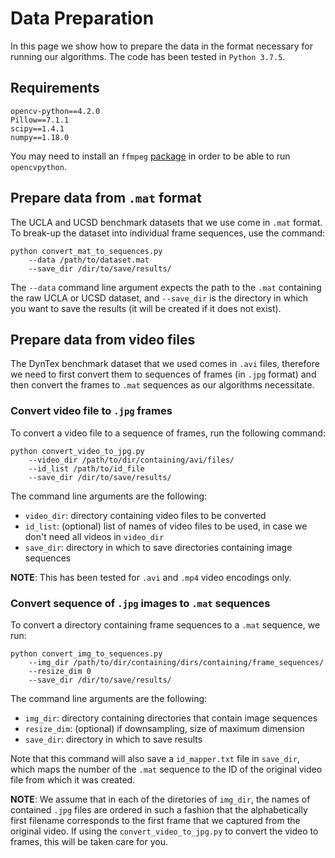 # Data Preparation

In this page we show how to prepare the data in the format necessary for running our algorithms. The code has been tested in `Python 3.7.5`.


## Requirements
```
opencv-python==4.2.0
Pillow==7.1.1
scipy==1.4.1
numpy==1.18.0
```
You may need to install an `ffmpeg` [package](https://ffmpeg.org/) in order to be able to run `opencvpython`.

## Prepare data from `.mat` format

The UCLA and UCSD benchmark datasets that we use come in `.mat` format. To break-up the dataset into individual frame sequences, use the command:

```
python convert_mat_to_sequences.py
	--data /path/to/dataset.mat
	--save_dir /dir/to/save/results/
```

The `--data` command line argument expects the path to the `.mat` containing the raw UCLA or UCSD dataset, and `--save_dir` is the directory in which you want to save the results (it will be created if it does not exist).

## Prepare data from video files

The DynTex benchmark dataset that we used comes in `.avi` files, therefore we need to first convert them to sequences of frames (in `.jpg` format) and then convert the frames to `.mat` sequences as our algorithms necessitate.

### Convert video file to `.jpg` frames

To convert a video file to a sequence of frames, run the following command:

```
python convert_video_to_jpg.py 
	--video_dir /path/to/dir/containing/avi/files/
	--id_list /path/to/id_file
	--save_dir /dir/to/save/results/
```

The command line arguments are the following:
* `video_dir`: directory containing video files to be converted
* `id_list`: (optional) list of names of video files to be used, in case we don't need all videos in `video_dir`
* `save_dir`: directory in which to save directories containing image sequences

**NOTE**: This has been tested for `.avi` and `.mp4` video encodings only.

### Convert sequence of `.jpg` images to `.mat` sequences

To convert a directory containing frame sequences to a `.mat` sequence, we run:

```
python convert_img_to_sequences.py 
	--img_dir /path/to/dir/containing/dirs/containing/frame_sequences/
	--resize_dim 0
	--save_dir /dir/to/save/results/
```

The command line arguments are the following:
* `img_dir`: directory containing directories that contain image sequences
* `resize_dim`: (optional) if downsampling, size of maximum dimension
* `save_dir`: directory in which to save results

Note that this command will also save a `id_mapper.txt` file in `save_dir`, which maps the number of the `.mat` sequence to the ID of the original video file from which it was created.

**NOTE**: We assume that in each of the diretories of `img_dir`, the names of contained `.jpg` files are ordered in such a fashion that the alphabetically first filename corresponds to the first frame that we captured from the original video. If using the `convert_video_to_jpg.py` to convert the video to frames, this will be taken care for you.